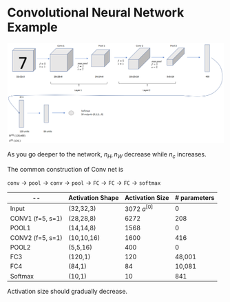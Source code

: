# Convolutional Neural Network Example

![](images/085-cnn-example-17af5c8d.png)

As you go deeper to the network, $n_H, n_W$ decrease while $n_c$ increases.

The common construction of Conv net is

`conv` $\rightarrow$ `pool` $\rightarrow$ `conv` $\rightarrow$ `pool` $\rightarrow$ `FC` $\rightarrow$ `FC` $\rightarrow$ `FC` $\rightarrow$ `softmax`

| --    | Activation Shape | Activation Size | # parameters |
| ----- | ---------------- | --------------- | ------------ |
| Input | (32,32,3)        | 3072 $a^{[0]}$  | 0            |
|CONV1 (f=5, s=1) |(28,28,8)| 6272|     208|
|POOL1   |(14,14,8)   |1568   |   0|
|CONV2 (f=5, s=1) |(10,10,16)| 1600|     416|
|POOL2   |(5,5,16)   |400   |   0|
|FC3   |(120,1)|120   |48,001   |
|FC4   |(84,1)|84   |10,081   |
|Softmax   |(10,1)   |10   | 841  |

Activation size should gradually decrease.
